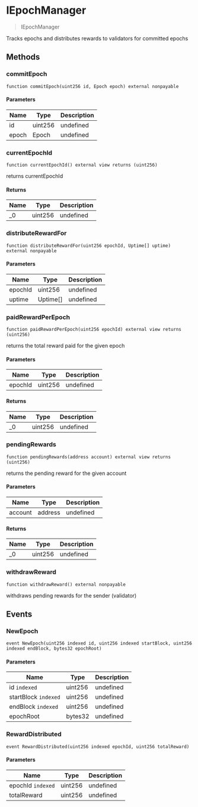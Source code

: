 # IEpochManager



> IEpochManager

Tracks epochs and distributes rewards to validators for committed epochs



## Methods

### commitEpoch

```solidity
function commitEpoch(uint256 id, Epoch epoch) external nonpayable
```





#### Parameters

| Name | Type | Description |
|---|---|---|
| id | uint256 | undefined |
| epoch | Epoch | undefined |

### currentEpochId

```solidity
function currentEpochId() external view returns (uint256)
```

returns currentEpochId




#### Returns

| Name | Type | Description |
|---|---|---|
| _0 | uint256 | undefined |

### distributeRewardFor

```solidity
function distributeRewardFor(uint256 epochId, Uptime[] uptime) external nonpayable
```





#### Parameters

| Name | Type | Description |
|---|---|---|
| epochId | uint256 | undefined |
| uptime | Uptime[] | undefined |

### paidRewardPerEpoch

```solidity
function paidRewardPerEpoch(uint256 epochId) external view returns (uint256)
```

returns the total reward paid for the given epoch



#### Parameters

| Name | Type | Description |
|---|---|---|
| epochId | uint256 | undefined |

#### Returns

| Name | Type | Description |
|---|---|---|
| _0 | uint256 | undefined |

### pendingRewards

```solidity
function pendingRewards(address account) external view returns (uint256)
```

returns the pending reward for the given account



#### Parameters

| Name | Type | Description |
|---|---|---|
| account | address | undefined |

#### Returns

| Name | Type | Description |
|---|---|---|
| _0 | uint256 | undefined |

### withdrawReward

```solidity
function withdrawReward() external nonpayable
```

withdraws pending rewards for the sender (validator)






## Events

### NewEpoch

```solidity
event NewEpoch(uint256 indexed id, uint256 indexed startBlock, uint256 indexed endBlock, bytes32 epochRoot)
```





#### Parameters

| Name | Type | Description |
|---|---|---|
| id `indexed` | uint256 | undefined |
| startBlock `indexed` | uint256 | undefined |
| endBlock `indexed` | uint256 | undefined |
| epochRoot  | bytes32 | undefined |

### RewardDistributed

```solidity
event RewardDistributed(uint256 indexed epochId, uint256 totalReward)
```





#### Parameters

| Name | Type | Description |
|---|---|---|
| epochId `indexed` | uint256 | undefined |
| totalReward  | uint256 | undefined |



